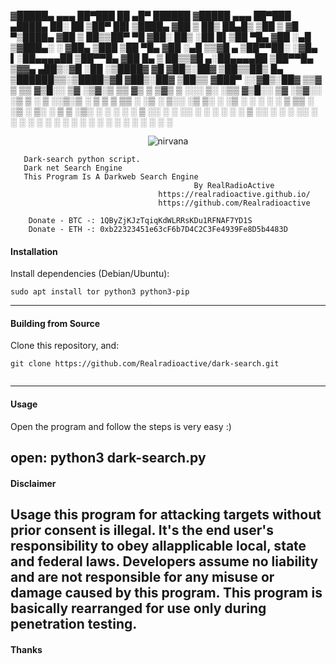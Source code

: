 ▓█████▄  ▄▄▄       ██▀███   ██ ▄█▀      ██████ ▓█████ ▄▄▄       ██▀███   ▄████▄   ██░ ██ 
▒██▀ ██▌▒████▄    ▓██ ▒ ██▒ ██▄█▒     ▒██    ▒ ▓█   ▀▒████▄    ▓██ ▒ ██▒▒██▀ ▀█  ▓██░ ██▒
░██   █▌▒██  ▀█▄  ▓██ ░▄█ ▒▓███▄░     ░ ▓██▄   ▒███  ▒██  ▀█▄  ▓██ ░▄█ ▒▒▓█    ▄ ▒██▀▀██░
░▓█▄   ▌░██▄▄▄▄██ ▒██▀▀█▄  ▓██ █▄       ▒   ██▒▒▓█  ▄░██▄▄▄▄██ ▒██▀▀█▄  ▒▓▓▄ ▄██▒░▓█ ░██ 
░▒████▓  ▓█   ▓██▒░██▓ ▒██▒▒██▒ █▄    ▒██████▒▒░▒████▒▓█   ▓██▒░██▓ ▒██▒▒ ▓███▀ ░░▓█▒░██▓
 ▒▒▓  ▒  ▒▒   ▓▒█░░ ▒▓ ░▒▓░▒ ▒▒ ▓▒    ▒ ▒▓▒ ▒ ░░░ ▒░ ░▒▒   ▓▒█░░ ▒▓ ░▒▓░░ ░▒ ▒  ░ ▒ ░░▒░▒
 ░ ▒  ▒   ▒   ▒▒ ░  ░▒ ░ ▒░░ ░▒ ▒░    ░ ░▒  ░ ░ ░ ░  ░ ▒   ▒▒ ░  ░▒ ░ ▒░  ░  ▒    ▒ ░▒░ ░
 ░ ░  ░   ░   ▒     ░░   ░ ░ ░░ ░     ░  ░  ░     ░    ░   ▒     ░░   ░ ░         ░  ░░ ░
   ░          ░  ░   ░     ░  ░            ░     ░  ░     ░  ░   ░     ░ ░       ░  ░  ░
   ░                                                                   ░                

<p align="center">
    
<img alt="nirvana" src=""/>
    <p align="center">

       Dark-search python script.
	   Dark net Search Engine
	   This Program Is A Darkweb Search Engine 
                                             By RealRadioActive           
                                     https://realradioactive.github.io/ 
                                     https://github.com/Realradioactive
		
		Donate - BTC -: 1QByZjKJzTqiqKdWLRRsKDu1RFNAF7YD1S 
		Donate - ETH -: 0xb22323451e63cF6b7D4C2C3Fe4939Fe8D5b4483D 									 
</p>



#### Installation

Install dependencies (Debian/Ubuntu):
```
sudo apt install tor python3 python3-pip
```

---

#### Building from Source

Clone this repository, and:
```
git clone https://github.com/Realradioactive/dark-search.git


```

---

#### Usage



Open the program and follow the steps is very easy :)

open:
python3 dark-search.py
---

#### Disclaimer

Usage this program for attacking targets without prior consent is illegal. It's the end user's responsibility to obey allapplicable local, state and federal laws. Developers assume no liability and are not responsible for any misuse or damage caused by this program.
This program is basically rearranged for use only during penetration testing.
---

#### Thanks



